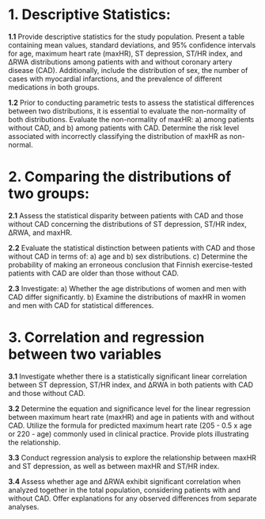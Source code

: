 # 1. Descriptive Statistics:

**1.1** Provide descriptive statistics for the study population. Present a table containing mean values, standard deviations, and 95% confidence intervals for age, maximum heart rate (maxHR), ST depression, ST/HR index, and ΔRWA distributions among patients with and without coronary artery disease (CAD). Additionally, include the distribution of sex, the number of cases with myocardial infarctions, and the prevalence of different medications in both groups.

**1.2** Prior to conducting parametric tests to assess the statistical differences between two distributions, it is essential to evaluate the non-normality of both distributions. Evaluate the non-normality of maxHR: a) among patients without CAD, and b) among patients with CAD. Determine the risk level associated with incorrectly classifying the distribution of maxHR as non-normal.


# 2. Comparing the distributions of two groups:
**2.1** Assess the statistical disparity between patients with CAD and those without CAD concerning the distributions of ST depression, ST/HR index, ΔRWA, and maxHR.

**2.2** Evaluate the statistical distinction between patients with CAD and those without CAD in terms of: a) age and b) sex distributions. c) Determine the probability of making an erroneous conclusion that Finnish exercise-tested patients with CAD are older than those without CAD.

**2.3** Investigate: a) Whether the age distributions of women and men with CAD differ significantly. b) Examine the distributions of maxHR in women and men with CAD for statistical differences.


# 3. Correlation and regression between two variables

**3.1** Investigate whether there is a statistically significant linear correlation between ST depression, ST/HR index, and ΔRWA in both patients with CAD and those without CAD.

**3.2** Determine the equation and significance level for the linear regression between maximum heart rate (maxHR) and age in patients with and without CAD. Utilize the formula for predicted maximum heart rate (205 - 0.5 x age or 220 - age) commonly used in clinical practice. Provide plots illustrating the relationship.

**3.3** Conduct regression analysis to explore the relationship between maxHR and ST depression, as well as between maxHR and ST/HR index.

**3.4** Assess whether age and ΔRWA exhibit significant correlation when analyzed together in the total population, considering patients with and without CAD. Offer explanations for any observed differences from separate analyses.


